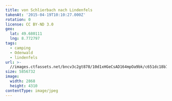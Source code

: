 ```yaml
---
title: von Schlierbach nach Lindenfels
takenAt: '2015-04-19T10:10:27.000Z'
rotation: 0
license: CC BY-ND 3.0
geo:
  lat: 49.680111
  lng: 8.772797
tags:
  - camping
  - Odenwald
  - lindenfels
url: >-
  //images.ctfassets.net/bncv3c2gt878/10d1xHGeCsAD164mpOa9bk/c651dc18b7a19586ec4b61bddf69dd64/von-schlierbach-nach-lindenfels_17045532209_o
size: 5856732
image:
  width: 2868
  height: 4310
contentType: image/jpeg
---
```



